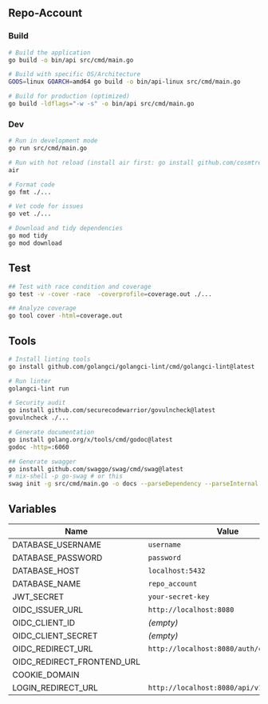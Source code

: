 ## Repo-Account

### Build

```bash
# Build the application
go build -o bin/api src/cmd/main.go

# Build with specific OS/Architecture
GOOS=linux GOARCH=amd64 go build -o bin/api-linux src/cmd/main.go

# Build for production (optimized)
go build -ldflags="-w -s" -o bin/api src/cmd/main.go
```

### Dev

```bash
# Run in development mode
go run src/cmd/main.go

# Run with hot reload (install air first: go install github.com/cosmtrek/air@latest)
air

# Format code
go fmt ./...

# Vet code for issues
go vet ./...

# Download and tidy dependencies
go mod tidy
go mod download
```

## Test

```bash
## Test with race condition and coverage
go test -v -cover -race  -coverprofile=coverage.out ./...

## Analyze coverage
go tool cover -html=coverage.out
```

## Tools

```bash
# Install linting tools
go install github.com/golangci/golangci-lint/cmd/golangci-lint@latest

# Run linter
golangci-lint run

# Security audit
go install github.com/securecodewarrior/govulncheck@latest
govulncheck ./...

# Generate documentation
go install golang.org/x/tools/cmd/godoc@latest
godoc -http=:6060

## Generate swagger
go install github.com/swaggo/swag/cmd/swag@latest
# nix-shell -p go-swag # or this
swag init -g src/cmd/main.go -o docs --parseDependency --parseInternal
```

## Variables

| Name                       | Value                                     |
| -------------------------- | ----------------------------------------- |
| DATABASE_USERNAME          | `username`                                |
| DATABASE_PASSWORD          | `password`                                |
| DATABASE_HOST              | `localhost:5432`                          |
| DATABASE_NAME              | `repo_account`                            |
| JWT_SECRET                 | `your-secret-key`                         |
| OIDC_ISSUER_URL            | `http://localhost:8080`                   |
| OIDC_CLIENT_ID             | *(empty)*                                 |
| OIDC_CLIENT_SECRET         | *(empty)*                                 |
| OIDC_REDIRECT_URL          | `http://localhost:8080/auth/callback`     |
| OIDC_REDIRECT_FRONTEND_URL |                                           |
| COOKIE_DOMAIN              | ` `                                       |
| LOGIN_REDIRECT_URL         | `http://localhost:8080/api/v1/auth/login` |
